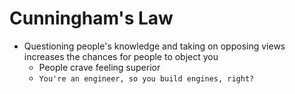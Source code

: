 # Cunningham's Law
- Questioning people's knowledge and taking on opposing views increases the chances for people to object you
	- People crave feeling superior
	- `You're an engineer, so you build engines, right?`
